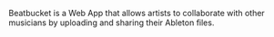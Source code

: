 Beatbucket is a Web App that allows artists to collaborate with other musicians by uploading and sharing their Ableton files.
